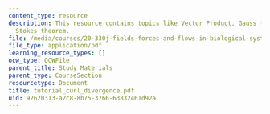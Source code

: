 ```yaml
---
content_type: resource
description: This resource contains topics like Vector Product, Gauss theorem and
  Stokes theorem.
file: /media/courses/20-330j-fields-forces-and-flows-in-biological-systems-spring-2007/92620313a2c88b75376663832461d92a_tutorial_curl_divergence.pdf
file_type: application/pdf
learning_resource_types: []
ocw_type: OCWFile
parent_title: Study Materials
parent_type: CourseSection
resourcetype: Document
title: tutorial_curl_divergence.pdf
uid: 92620313-a2c8-8b75-3766-63832461d92a
---
```

